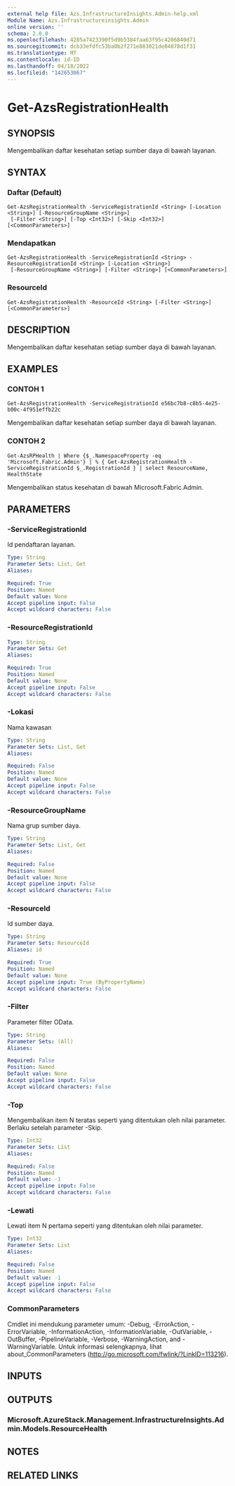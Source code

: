 ```yaml
---
external help file: Azs.InfrastructureInsights.Admin-help.xml
Module Name: Azs.Infrastructureinsights.Admin
online version: ''
schema: 2.0.0
ms.openlocfilehash: 4285a7423390f5d9b5384faa63f95c4206840d71
ms.sourcegitcommit: dcb33efdfc53ba0b2f271e883021de84878d1f31
ms.translationtype: MT
ms.contentlocale: id-ID
ms.lasthandoff: 04/18/2022
ms.locfileid: "142653067"
---
```

# Get-AzsRegistrationHealth

## SYNOPSIS
Mengembalikan daftar kesehatan setiap sumber daya di bawah layanan.

## SYNTAX

### Daftar (Default)
```
Get-AzsRegistrationHealth -ServiceRegistrationId <String> [-Location <String>] [-ResourceGroupName <String>]
 [-Filter <String>] [-Top <Int32>] [-Skip <Int32>] [<CommonParameters>]
```

### Mendapatkan
```
Get-AzsRegistrationHealth -ServiceRegistrationId <String> -ResourceRegistrationId <String> [-Location <String>]
 [-ResourceGroupName <String>] [-Filter <String>] [<CommonParameters>]
```

### ResourceId
```
Get-AzsRegistrationHealth -ResourceId <String> [-Filter <String>] [<CommonParameters>]
```

## DESCRIPTION
Mengembalikan daftar kesehatan setiap sumber daya di bawah layanan.

## EXAMPLES

### CONTOH 1
```
Get-AzsRegistrationHealth -ServiceRegistrationId e56bc7b8-c8b5-4e25-b00c-4f951effb22c
```

Mengembalikan daftar kesehatan setiap sumber daya di bawah layanan.

### CONTOH 2
```
Get-AzsRPHealth | Where {$_.NamespaceProperty -eq 'Microsoft.Fabric.Admin'} | % { Get-AzsRegistrationHealth -ServiceRegistrationId $_.RegistrationId } | select ResourceName, HealthState
```

Mengembalikan status kesehatan di bawah Microsoft.Fabric.Admin.

## PARAMETERS

### -ServiceRegistrationId
Id pendaftaran layanan.

```yaml
Type: String
Parameter Sets: List, Get
Aliases:

Required: True
Position: Named
Default value: None
Accept pipeline input: False
Accept wildcard characters: False
```

### -ResourceRegistrationId


```yaml
Type: String
Parameter Sets: Get
Aliases:

Required: True
Position: Named
Default value: None
Accept pipeline input: False
Accept wildcard characters: False
```

### -Lokasi
Nama kawasan

```yaml
Type: String
Parameter Sets: List, Get
Aliases:

Required: False
Position: Named
Default value: None
Accept pipeline input: False
Accept wildcard characters: False
```

### -ResourceGroupName
Nama grup sumber daya.

```yaml
Type: String
Parameter Sets: List, Get
Aliases:

Required: False
Position: Named
Default value: None
Accept pipeline input: False
Accept wildcard characters: False
```

### -ResourceId
Id sumber daya.

```yaml
Type: String
Parameter Sets: ResourceId
Aliases: id

Required: True
Position: Named
Default value: None
Accept pipeline input: True (ByPropertyName)
Accept wildcard characters: False
```

### -Filter
Parameter filter OData.

```yaml
Type: String
Parameter Sets: (All)
Aliases:

Required: False
Position: Named
Default value: None
Accept pipeline input: False
Accept wildcard characters: False
```

### -Top
Mengembalikan item N teratas seperti yang ditentukan oleh nilai parameter.
Berlaku setelah parameter -Skip.

```yaml
Type: Int32
Parameter Sets: List
Aliases:

Required: False
Position: Named
Default value: -1
Accept pipeline input: False
Accept wildcard characters: False
```

### -Lewati
Lewati item N pertama seperti yang ditentukan oleh nilai parameter.

```yaml
Type: Int32
Parameter Sets: List
Aliases:

Required: False
Position: Named
Default value: -1
Accept pipeline input: False
Accept wildcard characters: False
```

### CommonParameters
Cmdlet ini mendukung parameter umum: -Debug, -ErrorAction, -ErrorVariable, -InformationAction, -InformationVariable, -OutVariable, -OutBuffer, -PipelineVariable, -Verbose, -WarningAction, and -WarningVariable. Untuk informasi selengkapnya, lihat about_CommonParameters (http://go.microsoft.com/fwlink/?LinkID=113216).

## INPUTS

## OUTPUTS

### Microsoft.AzureStack.Management.InfrastructureInsights.Admin.Models.ResourceHealth

## NOTES

## RELATED LINKS
